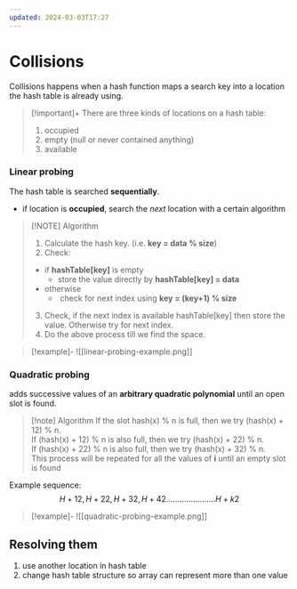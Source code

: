 ```yaml
---
updated: 2024-03-03T17:27
---
```

# Collisions
Collisions happens when a hash function maps a search key into a location the hash table is already using.

> [!important]+ There are three kinds of locations on a hash table:
> 1. occupied
> 2. empty (null or never contained anything)
> 3. available

### Linear probing
The hash table is searched **sequentially**.
- if location is **occupied**, search the *next* location with a certain algorithm

> [!NOTE] Algorithm
> 1. Calculate the hash key. (i.e. **key = data % size**)
> 2. Check:
> 	- if **hashTable[key]** is empty
> 	    - store the value directly by **hashTable[key] = data**
> 	- otherwise
> 	    -  check for next index using **key = (key+1) % size**
> 3. Check, if the next index is available hashTable[key] then store the value. Otherwise try for next index.
> 4. Do the above process till we find the space.


> [!example]-
> ![[linear-probing-example.png]]


### Quadratic probing
adds successive values of an **arbitrary quadratic polynomial** until an open slot is found.

> [!note] Algorithm
> If the slot hash(x) % n is full, then we try (hash(x) + 12) % n.  
> If (hash(x) + 12) % n is also full, then we try (hash(x) + 22) % n.  
> If (hash(x) + 22) % n is also full, then we try (hash(x) + 32) % n.  
> This process will be repeated for all the values of ****i**** until an empty slot is found


Example sequence:
$$
H + 12, H + 22, H + 32, H + 42…………………. H + k2
$$

> [!example]-
> ![[quadratic-probing-example.png]]


## Resolving them
1. use another location in hash table
2. change hash table structure so array can represent more than one value

